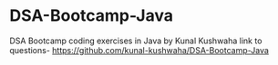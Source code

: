 # DSA-Bootcamp-Java
DSA Bootcamp coding exercises in Java by Kunal Kushwaha
link to questions- https://github.com/kunal-kushwaha/DSA-Bootcamp-Java

